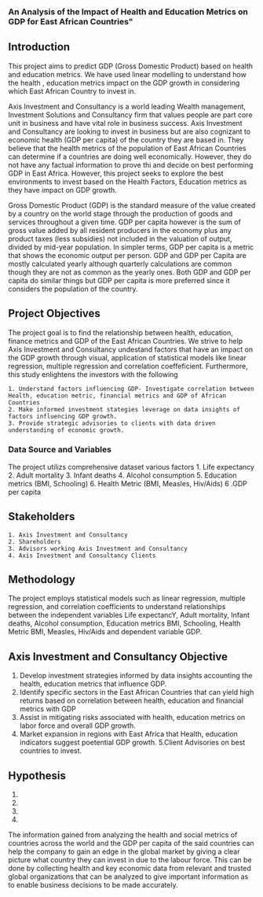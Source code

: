 ###  An Analysis of the Impact of Health and Education Metrics on GDP for East African Countries"


## Introduction
This project aims to predict GDP (Gross Domestic Product) based on health and education metrics. We have used linear modelling to understand how the health , education metrics impact on the GDP growth in considering which East African Country to invest in.

Axis Investment and Consultancy is a world leading Wealth management, Investment Solutions and Consultancy firm that values people are part core unit in business and have vital role in business success. Axis Investment and Consultancy are looking to invest in  business but are also cognizant to economic health (GDP per capita) of the country they are based in. They believe that the health metrics of the population of East African Countries can determine if a countries are doing well economically. However, they do not have any factual  information to prove thi and decide on best performing GDP in East Africa. However, this project seeks to explore the best environments to invest based on the Health Factors, Education metrics as they have impact on GDP growth.

Gross Domestic Product (GDP) is the standard measure of the value created by a country on the world stage through the production of goods and services throughout a given time. GDP per capita however is the sum of gross value added by all resident producers in the economy plus any product taxes (less subsidies) not included in the valuation of output, divided by mid-year population. In simpler terms, GDP per capita is a metric that shows the economic output per person. GDP and GDP per Capita are mostly calculated yearly although quarterly calculations are common though they are not as common as the yearly ones. Both GDP and GDP per capita do similar things but GDP per capita is more preferred since it considers the population of the country.

## Project Objectives

The project goal is to find the relationship between health, education, finance metrics and GDP of the East African Countries. We strive to help Axis Investment and Consultancy undestand factors that have an  impact on the GDP growth through visual, application of statistical models like linear regression, multiple regression and correlation coeffeficient. Furthermore, this study enlightens the investors with the following

    1. Understand factors influencing GDP- Investigate correlation between Health, education metric, financial metrics and GDP of African Countries
    2. Make informed investment stategies leverage on data insights of factors influencing GDP growth.
    3. Provide strategic advisories to clients with data driven understanding of economic growth.

### Data Source and Variables
The project utilizs comprehensive dataset various factors
    1. Life expectancy
    2. Adult mortality
    3. Infant deaths
    4. Alcohol consumption
    5. Education metrics (BMI, Schooling)
    6. Health Metric (BMI, Measles, Hiv/Aids)
    6 .GDP per capita

## Stakeholders
    1. Axis Investment and Consultancy
    2. Shareholders
    3. Advisors working Axis Investment and Consultancy
    4. Axis Investment and Consultancy Clients

## Methodology
The project employs statistical models such as linear regression, multiple regression, and correlation coefficients to understand relationships between the independent variables Life expectancY, Adult mortality, Infant deaths, Alcohol consumption, Education metrics BMI, Schooling, Health Metric BMI, Measles, Hiv/Aids and dependent variable GDP.

## Axis Investment and Consultancy Objective
1. Develop investment strategies informed by data insights accounting the health, education metrics that influence GDP.
2. Identify specific sectors in the East African Countries that can yield high returns based on correlation between health, education and financial metrics with GDP
3. Assist in mitigating risks associated with health, education metrics on labor force and overall GDP growth.
4. Market expansion in regions with East Africa that Health, education indicators suggest poetential GDP growth.
5.Client Advisories on best countries to invest.

## Hypothesis
1.




2.





3.






4.






The information gained from analyzing the health and social metrics of countries across the world and the GDP per capita of the said countries can help the company to gain an edge in the global market by giving a clear picture what country they can invest in due to the labour force. 
This can be done by collecting health and key economic data from relevant and trusted global organizations that can be analyzed to give important information as to enable business decisions to be made accurately.
